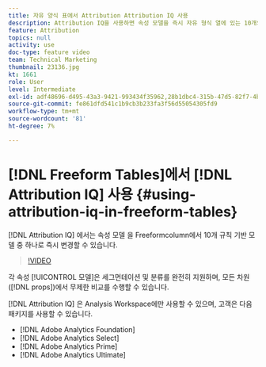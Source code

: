 ```yaml
---
title: 자유 양식 표에서 Attribution Attribution IQ 사용
description: Attribution IQ을 사용하면 속성 모델을 즉시 자유 형식 열에 있는 10개의 규칙 기반 모델로 변경할 수 있습니다.
feature: Attribution
topics: null
activity: use
doc-type: feature video
team: Technical Marketing
thumbnail: 23136.jpg
kt: 1661
role: User
level: Intermediate
exl-id: adf48696-d495-43a3-9421-993434f35962,28b1dbc4-315b-47d5-82f7-4b394ed31ad8,28b1dbc4-315b-47d5-82f7-4b394ed31ad8,adf48696-d495-43a3-9421-993434f35962
source-git-commit: fe861dfd541c1b9cb3b233fa3f56d55054305fd9
workflow-type: tm+mt
source-wordcount: '81'
ht-degree: 7%

---
```


# [!DNL Freeform Tables]에서 [!DNL Attribution IQ] 사용 {#using-attribution-iq-in-freeform-tables}

[!DNL Attribution IQ] 에서는 속성 모델  을 Freeformcolumn에서 10개 규칙 기반 모델 중   하나로 즉시 변경할 수 있습니다.

>[!VIDEO](https://video.tv.adobe.com/v/23136/?quality=12)

각 속성 [!UICONTROL 모델]은 세그먼테이션 및 분류를 완전히 지원하며, 모든 차원([!DNL props])에서 무제한 비교를 수행할 수 있습니다.

[!DNL Attribution IQ] 은 Analysis Workspace에만 사용할 수 있으며, 고객은 다음 패키지를 사용할 수 있습니다.

* [!DNL Adobe Analytics Foundation]
* [!DNL Adobe Analytics Select]
* [!DNL Adobe Analytics Prime]
* [!DNL Adobe Analytics Ultimate]
